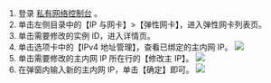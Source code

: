 1. 登录 [私有网络控制台](https://console.cloud.tencent.com/vpc) 。
2. 单击左侧目录中的【IP 与网卡】>【弹性网卡】，进入弹性网卡列表页。
3. 单击需要修改的实例 ID，进入详情页。
4. 单击选项卡中的【IPv4 地址管理】，查看已绑定的主内网 IP。
![](https://main.qcloudimg.com/raw/934d05bfa4555aac06c1d5c62274336e.png)
5. 单击需要修改的主内网 IP 所在行的【修改主 IP】。
![](https://main.qcloudimg.com/raw/2b3675a7f30d2131c15bf529c2e7f6b1.png)
6. 在弹窗内输入新的主内网 IP，单击【确定】即可。
![](https://main.qcloudimg.com/raw/3cffb3d3c6f99365df2ffe75c2c4004f.png)
